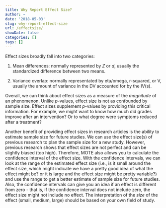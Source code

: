 ```yaml
---
title: Why Report Effect Size?
author: ~
date: '2018-05-03'
slug: why-report-effect-size
url: /effectsize/
showDate: false
categories: []
tags: []
---
```


Effect sizes broadly fall into two categories:
  
1) Mean differences: normally represented by *Z* or *d*, usually the standardized difference between two means.

2) Variance overlap: normally representated by eta/omega, r-squared, or V, usually the amount of variance in the DV accounted for by the IV(s). 
  
Overall, we can think about effect sizes as a measure of the *magnitude* of an phenomenon. Unlike *p*-values, effect size is not as confounded by sample size. Effect sizes supplement *p*-values by providing this critical information. For example, we might want to know how much did grades improve after an intervention? Or to what degree were symptoms reduced after a treatment? 

Another benefit of providing effect sizes in research articles is the ability to estimate sample size for future studies. We can use the effect size(s) of previous research to plan the sample size for a new study. However, previous research shows that effect sizes are not perfect and can be slightly biased (too high). Therefore, MOTE also allows you to calculate the confidence interval of the effect size. With the confidence intervals, we can look at the range of the estimated effect size (i.e., is it small around the effect size, which might indicate we have a pretty good idea of what the effect might be? or it is large and the effect size might be pretty variable?) and use the range to get a better estimate of sample size for future studies. Also, the confidence intervals can give you an idea if an effect is different from zero - that is, if the confidence interval does not include zero, the effect size might not include no effect. The interpretation of the *size* of the effect (small, medium, large) should be based on your own field of study. 


